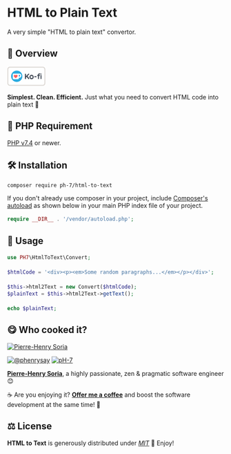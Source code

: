 # HTML to Plain Text

A very simple "HTML to plain text" convertor.

## 📄 Overview

[![Ko Fi - Offer Me A Coffee](media/kofi-logo.png)](https://ko-fi.com/phenry)

**Simplest. Clean. Efficient.** Just what you need to convert HTML code into plain text 🧹

## 🐘 PHP Requirement

[PHP v7.4](https://www.php.net/releases/7_4_0.php) or newer.


## 🛠 Installation

```
composer require ph-7/html-to-text
```

If you don't already use composer in your project, include [Composer's autoload](https://getcomposer.org/doc/01-basic-usage.md#autoloading) as shown below in your main PHP index file of your project.

```php
require __DIR__ . '/vendor/autoload.php';
```


## 🥳 Usage

```php
use PH7\HtmlToText\Convert;

$htmlCode = '<div><p><em>Some random paragraphs...</em></p></div>';

$this->html2Text = new Convert($htmlCode);
$plainText = $this->html2Text->getText();

echo $plainText;
```


## 😋 Who cooked it?

[![Pierre-Henry Soria](https://s.gravatar.com/avatar/a210fe61253c43c869d71eaed0e90149?s=200)](https://ph7.me 'Pierre-Henry Soria personal website')

[![@phenrysay][twitter-image]](https://twitter.com/phenrysay) [![pH-7][github-image]](https://github.com/pH-7)

**[Pierre-Henry Soria](https://ph7.me)**, a highly passionate, zen &amp; pragmatic software engineer 😊

️☕️ Are you enjoying it? **[Offer me a coffee](https://ko-fi.com/phenry)** and boost the software development at the same time! 💪


## ⚖️ License

**HTML to Text** is generously distributed under _[MIT](https://opensource.org/licenses/MIT)_ 🎉 Enjoy!


<!-- GitHub's Markdown reference links -->
[twitter-image]: https://img.shields.io/badge/Twitter-1DA1F2?style=for-the-badge&logo=twitter&logoColor=white
[github-image]: https://img.shields.io/badge/GitHub-100000?style=for-the-badge&logo=github&logoColor=white
